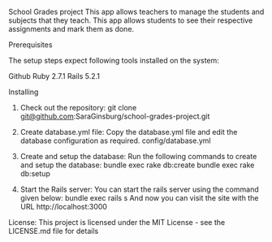School Grades project
This app allows teachers to manage the students and subjects that they teach.
This app allows students to see their respective assignments and mark them as done.


Prerequisites

The setup steps expect following tools installed on the system:

Github
Ruby 2.7.1
Rails 5.2.1

Installing

1. Check out the repository:
git clone git@github.com:SaraGinsburg/school-grades-project.git

2. Create database.yml file:
Copy the  database.yml file and edit the database configuration as required.
config/database.yml

3. Create and setup the database:
Run the following commands to create and setup the database:
bundle exec rake db:create
bundle exec rake db:setup

4. Start the Rails server:
You can start the rails server using the command given below:
bundle exec rails s
And now you can visit the site with the URL http://localhost:3000

License:
This project is licensed under the MIT License - see the LICENSE.md file for details

